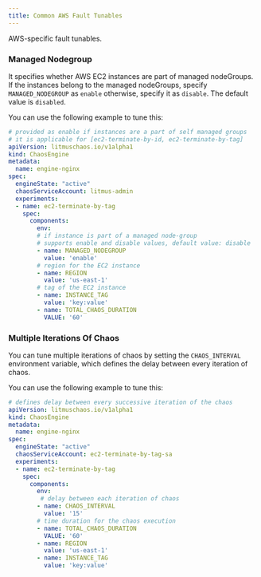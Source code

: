 ```yaml
---
title: Common AWS Fault Tunables
---
```

AWS-specific fault tunables.

### Managed Nodegroup

It specifies whether AWS EC2 instances are part of managed nodeGroups. If the instances belong to the managed nodeGroups, specify `MANAGED_NODEGROUP` as `enable` otherwise, specify it as `disable`. The default value is `disabled`.

You can use the following example to tune this:

[embedmd]:# (./static/manifests/common/managed-nodegroup.yaml yaml)
```yaml
# provided as enable if instances are a part of self managed groups
# it is applicable for [ec2-terminate-by-id, ec2-terminate-by-tag]
apiVersion: litmuschaos.io/v1alpha1
kind: ChaosEngine
metadata:
  name: engine-nginx
spec:
  engineState: "active"
  chaosServiceAccount: litmus-admin
  experiments:
  - name: ec2-terminate-by-tag
    spec:
      components:
        env:
        # if instance is part of a managed node-group
        # supports enable and disable values, default value: disable
        - name: MANAGED_NODEGROUP
          value: 'enable'
        # region for the EC2 instance
        - name: REGION
          value: 'us-east-1'
        # tag of the EC2 instance
        - name: INSTANCE_TAG
          value: 'key:value'
        - name: TOTAL_CHAOS_DURATION
          VALUE: '60'
```

### Multiple Iterations Of Chaos

You can tune multiple iterations of chaos by setting the `CHAOS_INTERVAL` environment variable, which defines the delay between every iteration of chaos.

You can use the following example to tune this:

[embedmd]:# (./static/manifests/common/chaos-interval.yaml yaml)
```yaml
# defines delay between every successive iteration of the chaos
apiVersion: litmuschaos.io/v1alpha1
kind: ChaosEngine
metadata:
  name: engine-nginx
spec:
  engineState: "active"
  chaosServiceAccount: ec2-terminate-by-tag-sa
  experiments:
  - name: ec2-terminate-by-tag
    spec:
      components:
        env:
         # delay between each iteration of chaos
        - name: CHAOS_INTERVAL
          value: '15'
        # time duration for the chaos execution
        - name: TOTAL_CHAOS_DURATION
          VALUE: '60'
        - name: REGION
          value: 'us-east-1'
        - name: INSTANCE_TAG
          value: 'key:value'
```
